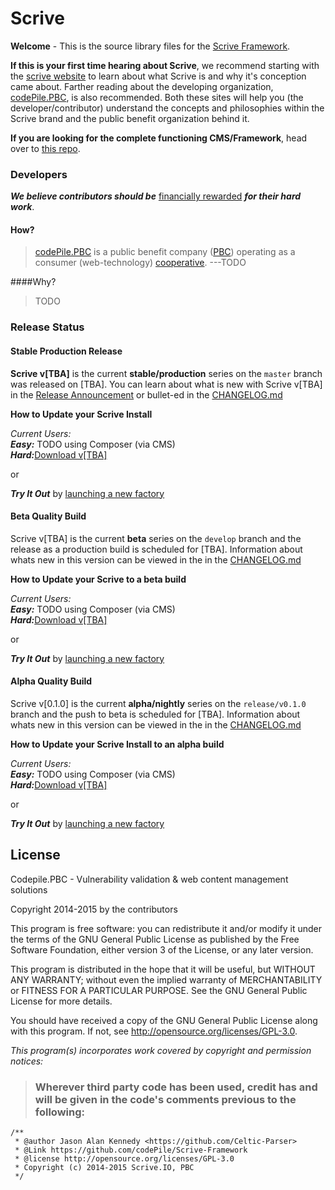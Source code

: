 # Scrive


**Welcome** - This is the source library files for the [Scrive Framework](https://github.com/codePile/Scrive-Framework).


**If this is your first time hearing about Scrive**, we recommend starting with the [scrive website](http://scrive.io) to learn about what Scrive is and why it's conception came about. Farther reading about the developing organization, [codePile.PBC](http://codepile.org), is also recommended. Both these sites will help you (the developer/contributor) understand the concepts and philosophies within the Scrive brand and the public benefit organization behind it.


**If you are looking for the complete functioning CMS/Framework**, head over to [this repo](https://github.com/codePile/Scrive-Framework). 


### Developers
***We believe contributors should be*** [financially rewarded](#) ***for their hard work***.  
#### How?
>[codePile.PBC](http://codepile.org) is a public benefit company ([PBC](http://en.wikipedia.org/wiki/Public-benefit_corporation)) operating as a consumer (web-technology) [cooperative](http://en.wikipedia.org/wiki/Consumer_cooperative). ---TODO

####Why?
>TODO
>


### Release Status
#### Stable Production Release
**Scrive v[TBA]** is the current **stable/production** series on the `master` branch was released on [TBA].
You can learn about what is new with Scrive v[TBA] in the [Release Announcement](http://scrive.io/blog/release-announcements/) or bullet-ed in the [CHANGELOG.md](https://github.com/codePile/Scrive-Framework/blob/master/CHANGELOG.md)

**How to Update your Scrive Install**

_Current Users:_  
**_Easy:_** TODO using Composer (via CMS)  
**_Hard:_**[Download v\[TBA\]](https://github.com/codePile/Scrive-CMS-Library/archive/master.zip)

or

**_Try It Out_** by [launching a new factory](http://launch.scrive.io/)


#### Beta Quality Build  
Scrive v[TBA] is the current **beta** series on the `develop` branch and the release as a production build is scheduled for [TBA]. Information about whats new in this version can be viewed in the in the [CHANGELOG.md](https://github.com/codePile/Scrive-Framework/blob/master/CHANGELOG.md)

**How to Update your Scrive to a beta build**

_Current Users:_  
**_Easy:_** TODO using Composer (via CMS)  
**_Hard:_**[Download v\[TBA\]](https://github.com/codePile/Scrive-CMS-Library/archive/develop.zip)

or

**_Try It Out_** by [launching a new factory](http://beta.scrive.io/)



#### Alpha Quality Build  
Scrive v[0.1.0] is the current **alpha/nightly** series on the `release/v0.1.0` branch and the push to beta is scheduled for [TBA]. Information about whats new in this version can be viewed in the in the [CHANGELOG.md](https://github.com/codePile/Scrive-Framework/blob/release/CHANGELOG.md)

**How to Update your Scrive Install to an alpha build**

_Current Users:_  
**_Easy:_** TODO using Composer (via CMS)  
**_Hard:_**[Download v\[TBA\]](https://github.com/codePile/Scrive-CMS-Library/archive/release/v[TBA].zip)

or

**_Try It Out_** by [launching a new factory](http://alpha.scrive.io/)



## License
Codepile.PBC - Vulnerability validation & web content management solutions

Copyright 2014-2015 by the contributors

This program is free software: you can redistribute it and/or modify it under the terms of the GNU General Public License as published by the Free Software Foundation, either version 3 of the License, or any later version.

This program is distributed in the hope that it will be useful, but WITHOUT ANY WARRANTY; without even the implied warranty of MERCHANTABILITY or FITNESS FOR A PARTICULAR PURPOSE.  See the GNU General Public License for more details.

You should have received a copy of the GNU General Public License along with this program.  If not, see http://opensource.org/licenses/GPL-3.0.


*This program(s) incorporates work covered by copyright and permission notices:*

> ### Wherever third party code has been used, credit has and will be given in the code's comments previous to the following:  

``` 
/**
 * @author Jason Alan Kennedy <https://github.com/Celtic-Parser>
 * @Link https://github.com/codePile/Scrive-Framework
 * @license http://opensource.org/licenses/GPL-3.0
 * Copyright (c) 2014-2015 Scrive.IO, PBC
 */
```

